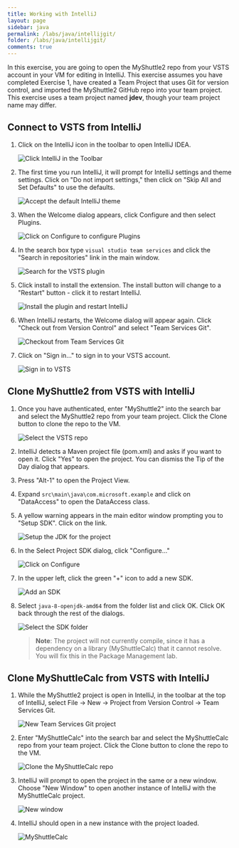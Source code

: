```yaml
---
title: Working with IntelliJ 
layout: page
sidebar: java
permalink: /labs/java/intellijgit/
folder: /labs/java/intellijgit/
comments: true
---
```


In this exercise, you are going to open the MyShuttle2 repo from your VSTS account in your VM for editing in IntelliJ.
This exercise assumes you have completed Exercise 1, have created a Team Project that uses Git for version control, and imported the MyShuttle2 GitHub repo into your team project. This exercise uses a team project named **jdev**, though your team project name may differ.

## Connect to VSTS from IntelliJ

1. Click on the IntelliJ icon in the toolbar to open IntelliJ IDEA.

    ![Click IntelliJ in the Toolbar](images/click-intellij.png)

1. The first time you run IntelliJ, it will prompt for IntelliJ settings and theme settings. Click on "Do not import settings," then click on "Skip All and Set Defaults" to use the defaults.

    ![Accept the default IntelliJ theme](images/intellij-defaults.png)

1. When the Welcome dialog appears, click Configure and then select Plugins.

    ![Click on Configure to configure Plugins](images/intellij-config-plugins.png)

1. In the search box type `visual studio team services` and click the "Search in repositories" link in the main window.

    ![Search for the VSTS plugin](images/intellij-search-vsts.png)

1. Click install to install the extension. The install button will change to a "Restart" button - click it to restart IntelliJ.

    ![Install the plugin and restart IntelliJ](images/intellij-click-install.png)

1. When IntelliJ restarts, the Welcome dialog will appear again. Click "Check out from Version Control" and select "Team Services Git".

    ![Checkout from Team Services Git](images/intellij-open-from-vsts.png)

1. Click on "Sign in..." to sign in to your VSTS account.

    ![Sign in to VSTS](images/intellij-vsts-signin.png)

## Clone MyShuttle2 from VSTS with IntelliJ

1. Once you have authenticated, enter "MyShuttle2" into the search bar and select the MyShuttle2 repo from your team project. Click the Clone button to clone the repo to the VM.

    ![Select the VSTS repo](images/intellij-select-repo.png)

1. IntelliJ detects a Maven project file (pom.xml) and asks if you want to open it. Click "Yes" to open the project. You can dismiss the Tip of the Day dialog that appears.

1. Press "Alt-1" to open the Project View.

1. Expand `src\main\java\com.microsoft.example` and click on "DataAccess" to open the DataAccess class.

1. A yellow warning appears in the main editor window prompting you to "Setup SDK". Click on the link.

    ![Setup the JDK for the project](images/intellij-setup-sdk.png)

1. In the Select Project SDK dialog, click "Configure..."

    ![Click on Configure](images/intellij-jdk-configure.png)

1. In the upper left, click the green "+" icon to add a new SDK.

    ![Add an SDK](images/intellij-add-sdk.png)

1. Select `java-8-openjdk-amd64` from the folder list and click OK. Click OK back through the rest of the dialogs.

    ![Select the SDK folder](images/intellij-select-sdk.png)

    > **Note**: The project will not currently compile, since it has a dependency on a library (MyShuttleCalc) that it cannot resolve. You will fix this in the Package Management lab.

## Clone MyShuttleCalc from VSTS with IntelliJ

1. While the MyShuttle2 project is open in IntelliJ, in the toolbar at the top of IntelliJ, select File -> New -> Project from Version Control -> Team Services Git.

    ![New Team Services Git project](images/intellij-new-myshuttlecalc-project.png)

1. Enter "MyShuttleCalc" into the search bar and select the MyShuttleCalc repo from your team project. Click the Clone button to clone the repo to the VM.

    ![Clone the MyShuttleCalc repo](images/intellij-clone-myshuttlecalc.png)

1. IntelliJ will prompt to open the project in the same or a new window. Choose "New Window" to open another instance of IntelliJ with the MyShuttleCalc project.

    ![New window](images/intellij-new-window.png)

1. IntelliJ should open in a new instance with the project loaded.

    ![MyShuttleCalc](images/intellij-myshuttlecalc.png)
